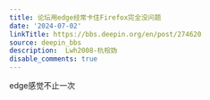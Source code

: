 ```yaml
---
title: 论坛用edge经常卡住Firefox完全没问题
date: '2024-07-02'
linkTitle: https://bbs.deepin.org/en/post/274620
source: deepin_bbs
description:  Lwh2008-朹桧妫 
disable_comments: true
---
```

edge感觉不止一次
